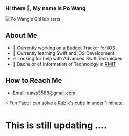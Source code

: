 ### Hi there 👋, My name is Po Wang

 ![Po Wang's GitHub stats](https://github-readme-stats.vercel.app/api?username=Po20001011&show_icons=true&theme=radical) 
## About Me 
- 👾 Currently working on a Budget Tracker for iOS
- 🌱 Currently learning Swift and iOS Development
- 🔥 Looking for help with Advanced Swift Techniques
- 🏫 Bachelor of Information of Technology in [RMIT](https://www.rmit.edu.au/)


## How to Reach Me
- Email: qaws3588@gmail.com

⚡ Fun Fact: I can solve a Rubik's cube in under 1 minute.
# This is still updating ....


